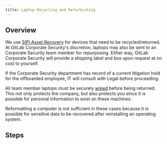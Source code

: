 ```yaml
---
title: Laptop Recycling and Refurbishing
---
```


## Overview

We use [SIPI Asset Recovery](https://www.sipicorp.com/itad/) for devices that need to be recycled/returned.  At GitLab Corporate Security's discretion, laptops may also be sent to an Corporate Security team member for repurposing. Either way, GitLab Corporate Security will provide a shipping label and box upon request at no cost to yourself.

If the Corporate Security department has record of a current litigation hold for the offboarded employee, IT will consult with Legal before proceeding.

All team member laptops must be securely [wiped](/handbook/security/corporate/services/laptops/wipe) before being returned. This not only protects the company, but also protects you since it is possible for personal information to exist on these machines.

Reformatting a computer is not sufficient in these cases because it is possible for sensitive data to be recovered after reinstalling an operating system.

## Steps
